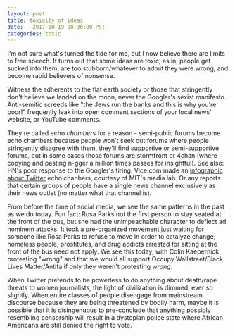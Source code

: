```yaml
---
layout: post
title: toxicity of ideas
date:   2017-10-19 08:30:00 PST
categories: toxic
---
```


I'm not sure what's turned the tide for me, but I now believe there are limits
to free speech. It turns out that some ideas are toxic, as in, people get
sucked into them, are too stubborn/whatever to admit they were wrong, and
become rabid believers of nonsense.

Witness the adherents to the flat earth society or those that stringently don't
believe we landed on the moon, never the Googler's sexist manifesto.
Anti-semitic screeds like "the Jews run the banks and this is why you're poor!"
frequently leak into open comment sections of your local news' website, or
YouTube comments.

They're called echo *chambers* for a reason - semi-public forums become echo
chambers because people won't seek out forums where people stringently disagree
with them, they'll find supportive or semi-supportive forums, but in some cases
those forums are stormfront or 4chan (where copying and pasting n-gger a
million times passes for insightful). See also: HN's poor response to the
Googler's firing. Vice.com made an [infographic about
Twitter](https://news2-images.vice.com//uploads/2016/12/TwitterData1-01.png)
echo chanbers, courtesy of MIT's media lab. Or any reports that certain groups
of people have a single news channel exclusively as their news outlet (no
matter what that channel is).

From before the time of social media, we see the same patterns in the past as
we do today.  Fun fact: Rosa Parks not the first person to stay seated at the
front of the bus, but she had the unimpeachable character to deflect ad hominem
attacks. It took a pre-organized movement just waiting for someone like Rosa
Parks to refuse to move in order to catalyze change; homeless people,
prostitutes, and drug addicts arrested for sitting at the front of the bus need
not apply. We see this today, with Colin Kaepernick protesting "wrong" and that
we would all support Occupy Wallstreet/Black Lives Matter/Antifa if only they
weren't protesting *wrong*.

When Twitter pretends to be powerless to do anything about death/rape threats
to women journalists, the light of civilization is dimmed, ever so slightly.
When entire classes of people disengage from mainstream discourse because they
are being threatened by bodily harm, maybe it is possible that it is
disingenuous to pre-conclude that anything possibly resembling censorship will
result in a dystopian police state where African Americans are still denied the
right to vote.

